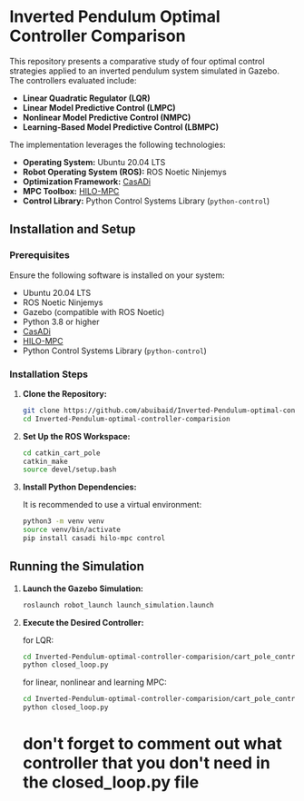 
# Inverted Pendulum Optimal Controller Comparison

This repository presents a comparative study of four optimal control strategies applied to an inverted pendulum system simulated in Gazebo. The controllers evaluated include:

- **Linear Quadratic Regulator (LQR)**
- **Linear Model Predictive Control (LMPC)**
- **Nonlinear Model Predictive Control (NMPC)**
- **Learning-Based Model Predictive Control (LBMPC)**

The implementation leverages the following technologies:

- **Operating System:** Ubuntu 20.04 LTS
- **Robot Operating System (ROS):** ROS Noetic Ninjemys
- **Optimization Framework:** [CasADi](https://web.casadi.org/)
- **MPC Toolbox:** [HILO-MPC](https://github.com/hilo-mpc/hilo-mpc)
- **Control Library:** Python Control Systems Library (`python-control`)


## Installation and Setup

### Prerequisites

Ensure the following software is installed on your system:

- Ubuntu 20.04 LTS
- ROS Noetic Ninjemys
- Gazebo (compatible with ROS Noetic)
- Python 3.8 or higher
- [CasADi](https://web.casadi.org/get/)
- [HILO-MPC](https://github.com/hilo-mpc/hilo-mpc)
- Python Control Systems Library (`python-control`)

### Installation Steps

1. **Clone the Repository:**

   ```bash
   git clone https://github.com/abuibaid/Inverted-Pendulum-optimal-controller-comparision.git
   cd Inverted-Pendulum-optimal-controller-comparision
   ```

2. **Set Up the ROS Workspace:**

   ```bash
   cd catkin_cart_pole
   catkin_make
   source devel/setup.bash
   ```

3. **Install Python Dependencies:**

   It is recommended to use a virtual environment:

   ```bash
   python3 -m venv venv
   source venv/bin/activate
   pip install casadi hilo-mpc control
   ```

## Running the Simulation

1. **Launch the Gazebo Simulation:**

   ```bash
   roslaunch robot_launch launch_simulation.launch
   ```

2. **Execute the Desired Controller:**

   for LQR:

   ```bash
   cd Inverted-Pendulum-optimal-controller-comparision/cart_pole_control/LQR
   python closed_loop.py
   ```
   for linear, nonlinear and learning MPC:

   ```bash
   cd Inverted-Pendulum-optimal-controller-comparision/cart_pole_control/MPC
   python closed_loop.py
   ```
   # don't forget to comment out what controller that you don't need in the closed_loop.py file
